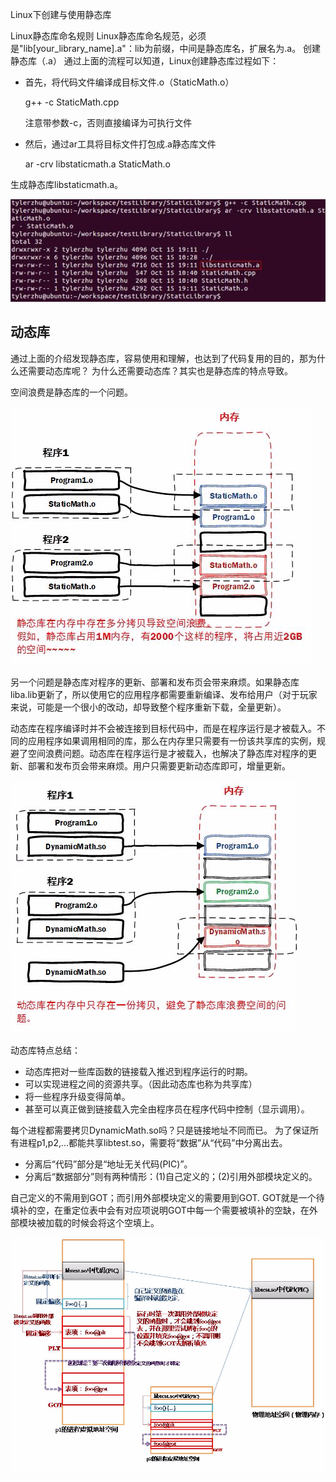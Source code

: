 Linux下创建与使用静态库

Linux静态库命名规则
Linux静态库命名规范，必须是"lib[your_library_name].a"：lib为前缀，中间是静态库名，扩展名为.a。
创建静态库（.a）
通过上面的流程可以知道，Linux创建静态库过程如下：

* 首先，将代码文件编译成目标文件.o（StaticMath.o）

	g++ -c StaticMath.cpp
	
	注意带参数-c，否则直接编译为可执行文件

* 然后，通过ar工具将目标文件打包成.a静态库文件

	ar -crv libstaticmath.a StaticMath.o

生成静态库libstaticmath.a。

![0.7983086551910974.png](./0.7983086551910974.png)




## 动态库
通过上面的介绍发现静态库，容易使用和理解，也达到了代码复用的目的，那为什么还需要动态库呢？
为什么还需要动态库？其实也是静态库的特点导致。

空间浪费是静态库的一个问题。

![0.26578633952943886.png](./0.26578633952943886.png)

另一个问题是静态库对程序的更新、部署和发布页会带来麻烦。如果静态库liba.lib更新了，所以使用它的应用程序都需要重新编译、发布给用户（对于玩家来说，可能是一个很小的改动，却导致整个程序重新下载，全量更新）。

动态库在程序编译时并不会被连接到目标代码中，而是在程序运行是才被载入。不同的应用程序如果调用相同的库，那么在内存里只需要有一份该共享库的实例，规避了空间浪费问题。动态库在程序运行是才被载入，也解决了静态库对程序的更新、部署和发布页会带来麻烦。用户只需要更新动态库即可，增量更新。

![0.07108190321998098.png](./0.07108190321998098.png)

动态库特点总结：

* 动态库把对一些库函数的链接载入推迟到程序运行的时期。
* 可以实现进程之间的资源共享。（因此动态库也称为共享库）
* 将一些程序升级变得简单。
* 甚至可以真正做到链接载入完全由程序员在程序代码中控制（显示调用）。



每个进程都需要拷贝DynamicMath.so吗？只是链接地址不同而已。
为了保证所有进程p1,p2,...都能共享libtest.so，需要将“数据”从“代码”中分离出去。

* 分离后“代码”部分是“地址无关代码(PIC)”。
* 分离后“数据部分”则有两种情形：(1)自己定义的；(2)引用外部模块定义的。

自己定义的不需用到GOT；而引用外部模块定义的需要用到GOT. GOT就是一个待填补的空，在重定位表中会有对应项说明GOT中每一个需要被填补的空缺，在外部模块被加载的时候会将这个空填上。

![0.8298047019366053.png](./0.8298047019366053.png)